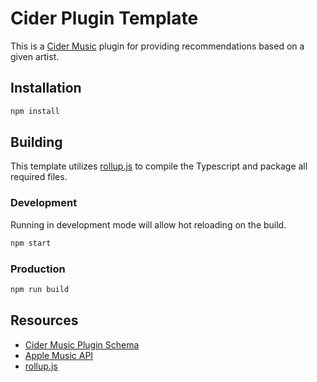 # Cider Plugin Template

This is a [Cider Music](https://github.com/ciderapp/Cider) plugin for providing recommendations based on a given artist.

## Installation

```bash
npm install
```

## Building

This template utilizes [rollup.js](https://rollupjs.org/guide/en/) to compile the Typescript and package all required files.

### Development

Running in development mode will allow hot reloading on the build.

```bash
npm start
```

### Production

```bash
npm run build
```

## Resources

* [Cider Music Plugin Schema](https://github.com/ciderapp/plugin-schema-poc)
* [Apple Music API](https://developer.apple.com/documentation/applemusicapi)
* [rollup.js](https://rollupjs.org/guide/en/)
